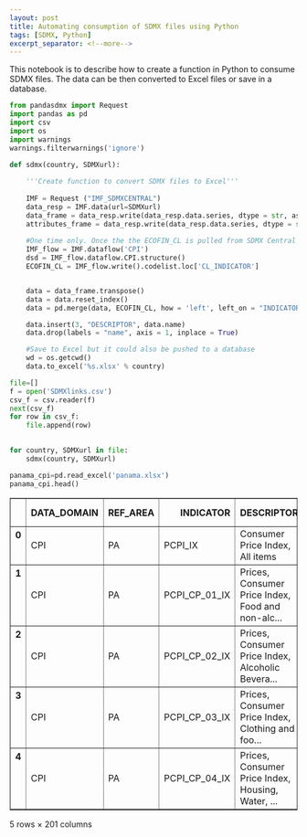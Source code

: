 ```yaml
---
layout: post
title: Automating consumption of SDMX files using Python
tags: [SDMX, Python]
excerpt_separator: <!--more-->
---
```

This notebook is to describe how to create a function in Python to consume SDMX files. The data can be then converted to Excel files or save in a database.

<!--more-->

```python
from pandasdmx import Request
import pandas as pd
import csv
import os
import warnings
warnings.filterwarnings('ignore')

```


```python
def sdmx(country, SDMXurl):
     
    '''Create function to convert SDMX files to Excel'''
   
    IMF = Request ("IMF_SDMXCENTRAL")
    data_resp = IMF.data(url=SDMXurl)
    data_frame = data_resp.write(data_resp.data.series, dtype = str, asframe = True, parse_time=False)
    attributes_frame = data_resp.write(data_resp.data.series, dtype = str, asframe = True, attributes = "s", parse_time=False)
    
    #One time only. Once the the ECOFIN_CL is pulled from SDMX Central it could be used for all data categories.
    IMF_flow = IMF.dataflow('CPI')
    dsd = IMF_flow.dataflow.CPI.structure()
    ECOFIN_CL = IMF_flow.write().codelist.loc['CL_INDICATOR']


    data = data_frame.transpose()
    data = data.reset_index()
    data = pd.merge(data, ECOFIN_CL, how = 'left', left_on = "INDICATOR",  right_index=True)

    data.insert(3, "DESCRIPTOR", data.name)
    data.drop(labels = "name", axis = 1, inplace = True)

    #Save to Excel but it could also be pushed to a database
    wd = os.getcwd()
    data.to_excel('%s.xlsx' % country)
```


```python
file=[]
f = open('SDMXlinks.csv')
csv_f = csv.reader(f)
next(csv_f)
for row in csv_f:
    file.append(row)
    
```


```python
for country, SDMXurl in file:
    sdmx(country, SDMXurl)
```


```python
panama_cpi=pd.read_excel('panama.xlsx')
panama_cpi.head()
```




<div>
<style>
    .dataframe thead tr:only-child th {
        text-align: right;
    }

    .dataframe thead th {
        text-align: left;
    }

    .dataframe tbody tr th {
        vertical-align: top;
    }
</style>
<table border="1" class="dataframe">
  <thead>
    <tr style="text-align: right;">
      <th></th>
      <th>DATA_DOMAIN</th>
      <th>REF_AREA</th>
      <th>INDICATOR</th>
      <th>DESCRIPTOR</th>
      <th>COUNTERPART_AREA</th>
      <th>FREQ</th>
      <th>2002-10</th>
      <th>2002-11</th>
      <th>2002-12</th>
      <th>2003-01</th>
      <th>...</th>
      <th>2018-03</th>
      <th>2018-04</th>
      <th>2018-05</th>
      <th>2018-06</th>
      <th>2018-07</th>
      <th>2018-08</th>
      <th>2018-09</th>
      <th>2018-10</th>
      <th>2018-11</th>
      <th>2018-12</th>
    </tr>
  </thead>
  <tbody>
    <tr>
      <th>0</th>
      <td>CPI</td>
      <td>PA</td>
      <td>PCPI_IX</td>
      <td>Consumer Price Index, All items</td>
      <td>_Z</td>
      <td>M</td>
      <td>67.523849</td>
      <td>67.591372</td>
      <td>67.456325</td>
      <td>67.591372</td>
      <td>...</td>
      <td>105.1</td>
      <td>105.3</td>
      <td>105.3</td>
      <td>105.5165</td>
      <td>105.4581</td>
      <td>105.5270</td>
      <td>105.4892</td>
      <td>105.5743</td>
      <td>105.1135</td>
      <td>104.6655</td>
    </tr>
    <tr>
      <th>1</th>
      <td>CPI</td>
      <td>PA</td>
      <td>PCPI_CP_01_IX</td>
      <td>Prices, Consumer Price Index, Food and non-alc...</td>
      <td>_Z</td>
      <td>M</td>
      <td>NaN</td>
      <td>NaN</td>
      <td>NaN</td>
      <td>NaN</td>
      <td>...</td>
      <td>101.2</td>
      <td>101.2</td>
      <td>101.0</td>
      <td>100.9833</td>
      <td>101.2679</td>
      <td>101.5793</td>
      <td>101.5739</td>
      <td>101.8383</td>
      <td>101.8911</td>
      <td>102.1452</td>
    </tr>
    <tr>
      <th>2</th>
      <td>CPI</td>
      <td>PA</td>
      <td>PCPI_CP_02_IX</td>
      <td>Prices, Consumer Price Index, Alcoholic Bevera...</td>
      <td>_Z</td>
      <td>M</td>
      <td>NaN</td>
      <td>NaN</td>
      <td>NaN</td>
      <td>NaN</td>
      <td>...</td>
      <td>109.6</td>
      <td>110.1</td>
      <td>110.3</td>
      <td>110.3543</td>
      <td>110.6632</td>
      <td>110.8176</td>
      <td>111.4663</td>
      <td>111.6671</td>
      <td>110.9875</td>
      <td>108.9024</td>
    </tr>
    <tr>
      <th>3</th>
      <td>CPI</td>
      <td>PA</td>
      <td>PCPI_CP_03_IX</td>
      <td>Prices, Consumer Price Index, Clothing and foo...</td>
      <td>_Z</td>
      <td>M</td>
      <td>NaN</td>
      <td>NaN</td>
      <td>NaN</td>
      <td>NaN</td>
      <td>...</td>
      <td>96.9</td>
      <td>96.9</td>
      <td>96.4</td>
      <td>96.3397</td>
      <td>96.3293</td>
      <td>96.3827</td>
      <td>95.6729</td>
      <td>95.6625</td>
      <td>95.5935</td>
      <td>95.6365</td>
    </tr>
    <tr>
      <th>4</th>
      <td>CPI</td>
      <td>PA</td>
      <td>PCPI_CP_04_IX</td>
      <td>Prices, Consumer Price Index, Housing, Water, ...</td>
      <td>_Z</td>
      <td>M</td>
      <td>NaN</td>
      <td>NaN</td>
      <td>NaN</td>
      <td>NaN</td>
      <td>...</td>
      <td>101.6</td>
      <td>101.6</td>
      <td>101.8</td>
      <td>101.8034</td>
      <td>102.2432</td>
      <td>102.3326</td>
      <td>102.3197</td>
      <td>102.3185</td>
      <td>102.0680</td>
      <td>101.8892</td>
    </tr>
  </tbody>
</table>
<p>5 rows × 201 columns</p>
</div>
